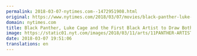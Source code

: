 ```yaml
---
permalink: 2018-03-07-nytimes.com--1472951908.html
original: https://www.nytimes.com/2018/03/07/movies/black-panther-luke-cage-artist-billy-graham.html?partner=rss&amp;emc=rss
domain: nytimes.com
title: Black Panther, Luke Cage and the First Black Artist to Draw Both
image: https://static01.nyt.com/images/2018/03/11/arts/11PANTHER-ARTIST1/11PANTHER-ARTIST1-mediumThreeByTwo440.jpg
date: 2018-03-07 19:51:06
translations: en
---
```


